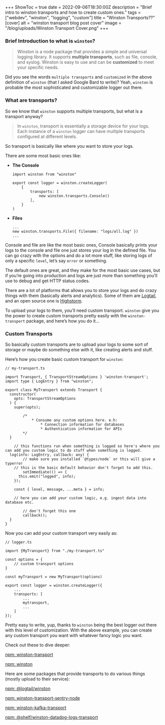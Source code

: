 +++
ShowToc = true
date = 2022-09-06T18:30:00Z
description = "Brief intro to winston transports and how to create custom ones."
tags = ["webdev", "winston", "logging", "custom"]
title = "Winston Transports??"
[cover]
alt = "winston transport blog post cover"
image = "/blog/uploads/Winston Transport Cover.png"
+++

### Brief Introduction to what is `winston`?

> Winston is a node package that provides a simple and universal logging library. It supports **multiple transports**, such as file, console, and syslog. Winston is easy to use and can be **customized** to meet your specific needs.
> 

Did you see the words `multiple transports` and `customized` in the above definition of `winston` (that I asked Google Bard to write)? Yeah, `winston` is probable the most sophisticated and customizable logger out there.

### What are transports?

So we know that `winston` supports multiple transports, but what is a transport anyway?

> In `winston`, transport is essentially a storage device for your logs. Each instance of a `winston` logger can have multiple transports configured at different levels.
> 

So transport is basically like where you want to store your logs.

There are some most basic ones like:

- **The Console**
    
    ```tsx
    import winston from "winston"
    
    export const logger = winston.createLogger(
    	{ 
    		transports: [
    			new winston.transports.Console()
    		],
    	}
    )
    ```
    
- **Files**
    
    ```tsx
    ...
    new winston.transports.File({ filename: "logs/all.log" })
    ...
    ```
    

Console and file are like the most basic ones, Console basically prints your logs to the console and file one just stores your log in the defined file. You can go crazy with the options and do a lot more stuff, like storing logs of only a specific `level`, let’s say `error` or something.

The default ones are great, and they make for the most basic use cases, but if you’re going into production and logs are just more than something you’ll use to debug and get HTTP status codes.

There are a lot of platforms that allows you to store your logs and do crazy things with them (basically alerts and analytics). Some of them are [Logtail](https://betterstack.com/logtail), and an open source one is [Highstorm](https://highstorm.app).

To upload your logs to them, you’ll need custom transport. `winston` give you the power to create custom transports pretty easily with the `winston-transport` package, and here’s how you do it…

### Custom Transports

So basically custom transports are to upload your logs to some sort of storage or maybe do something else with it, like creating alerts and stuff.

Here’s how you create basic custom transport for `winston`: 

```tsx
// my-transport.ts

import Transport, { TransportStreamOptions } 'winston-transport';
import type { LogEntry } from "winston";

export class MyTransport extends Transport {
  constructor(
    opts: TransportStreamOptions
  ) {
    super(opts);

		/*
			* Consume any custom options here. e.h:
				* Connection information for databases
				* Authentication information for APIs
		*/
  }

	// this functions run when something is logged so here's where you can add you custom logic to do stuff when something is logged.
  log(info: LogEntry, callback: any) {
		// make sure you installed `@types/node` or this will give a typerror
    // this is the basic default behavior don't forget to add this.
		setImmediate(() => {
      this.emit("logged", info);
    });

    const { level, message, ...meta } = info;

    // here you can add your custom logic, e.g. ingest data into database etc.

		// don't forget this one
		callback();
  }
}
```

Now you can add your custom transport very easily as:

```tsx
// logger.ts

import {MyTransport} from "./my-transport.ts"

const options = {
	// custom transport options
}

const myTransport = new MyTransport(options)

export const logger = winston.createLogger({
	...
	transports: [
		...
		mytransport,
		...
	]
});
```

Pretty easy to write, yup, thanks to `winston` being the best logger out there with this level of customization. With the above example, you can create any custom transport you want with whatever fancy logic you want.

Check out these to dive deeper:

[npm: winston-transport](https://www.npmjs.com/package/winston-transport)

[npm: winston](https://www.npmjs.com/package/winston)

Here are some packages that provide transports to do various things (mostly upload to their service):

[npm: @logtail/winston](https://www.npmjs.com/package/@logtail/winston)

[npm: winston-transport-sentry-node](https://www.npmjs.com/package/winston-transport-sentry-node)

[npm: winston-kafka-transport](https://www.npmjs.com/package/winston-kafka-transport)

[npm: @shelf/winston-datadog-logs-transport](https://www.npmjs.com/package/@shelf/winston-datadog-logs-transport)
